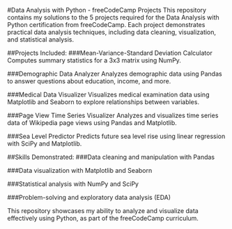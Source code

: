 #Data Analysis with Python - freeCodeCamp Projects
This repository contains my solutions to the 5 projects required for the Data Analysis with Python certification from freeCodeCamp. Each project demonstrates practical data analysis techniques, including data cleaning, visualization, and statistical analysis.

##Projects Included:
###Mean-Variance-Standard Deviation Calculator
Computes summary statistics for a 3x3 matrix using NumPy.

###Demographic Data Analyzer
Analyzes demographic data using Pandas to answer questions about education, income, and more.

###Medical Data Visualizer
Visualizes medical examination data using Matplotlib and Seaborn to explore relationships between variables.

###Page View Time Series Visualizer
Analyzes and visualizes time series data of Wikipedia page views using Pandas and Matplotlib.

###Sea Level Predictor
Predicts future sea level rise using linear regression with SciPy and Matplotlib.

##Skills Demonstrated:
###Data cleaning and manipulation with Pandas

###Data visualization with Matplotlib and Seaborn

###Statistical analysis with NumPy and SciPy

###Problem-solving and exploratory data analysis (EDA)

This repository showcases my ability to analyze and visualize data effectively using Python, as part of the freeCodeCamp curriculum.
